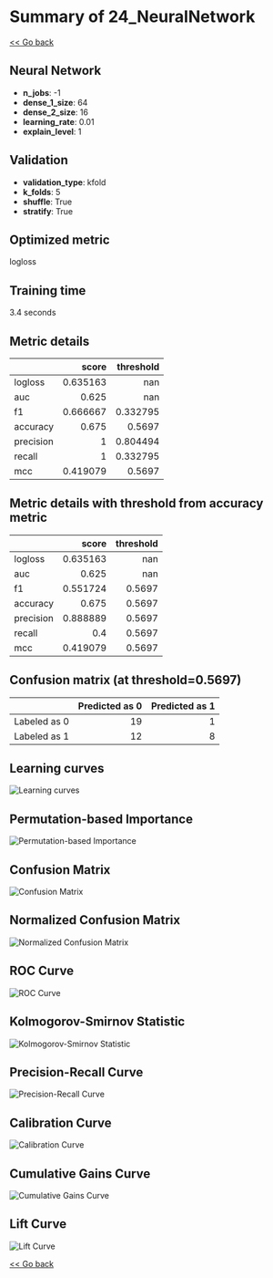 # Summary of 24_NeuralNetwork

[<< Go back](../README.md)


## Neural Network
- **n_jobs**: -1
- **dense_1_size**: 64
- **dense_2_size**: 16
- **learning_rate**: 0.01
- **explain_level**: 1

## Validation
 - **validation_type**: kfold
 - **k_folds**: 5
 - **shuffle**: True
 - **stratify**: True

## Optimized metric
logloss

## Training time

3.4 seconds

## Metric details
|           |    score |   threshold |
|:----------|---------:|------------:|
| logloss   | 0.635163 |  nan        |
| auc       | 0.625    |  nan        |
| f1        | 0.666667 |    0.332795 |
| accuracy  | 0.675    |    0.5697   |
| precision | 1        |    0.804494 |
| recall    | 1        |    0.332795 |
| mcc       | 0.419079 |    0.5697   |


## Metric details with threshold from accuracy metric
|           |    score |   threshold |
|:----------|---------:|------------:|
| logloss   | 0.635163 |    nan      |
| auc       | 0.625    |    nan      |
| f1        | 0.551724 |      0.5697 |
| accuracy  | 0.675    |      0.5697 |
| precision | 0.888889 |      0.5697 |
| recall    | 0.4      |      0.5697 |
| mcc       | 0.419079 |      0.5697 |


## Confusion matrix (at threshold=0.5697)
|              |   Predicted as 0 |   Predicted as 1 |
|:-------------|-----------------:|-----------------:|
| Labeled as 0 |               19 |                1 |
| Labeled as 1 |               12 |                8 |

## Learning curves
![Learning curves](learning_curves.png)

## Permutation-based Importance
![Permutation-based Importance](permutation_importance.png)
## Confusion Matrix

![Confusion Matrix](confusion_matrix.png)


## Normalized Confusion Matrix

![Normalized Confusion Matrix](confusion_matrix_normalized.png)


## ROC Curve

![ROC Curve](roc_curve.png)


## Kolmogorov-Smirnov Statistic

![Kolmogorov-Smirnov Statistic](ks_statistic.png)


## Precision-Recall Curve

![Precision-Recall Curve](precision_recall_curve.png)


## Calibration Curve

![Calibration Curve](calibration_curve_curve.png)


## Cumulative Gains Curve

![Cumulative Gains Curve](cumulative_gains_curve.png)


## Lift Curve

![Lift Curve](lift_curve.png)



[<< Go back](../README.md)
